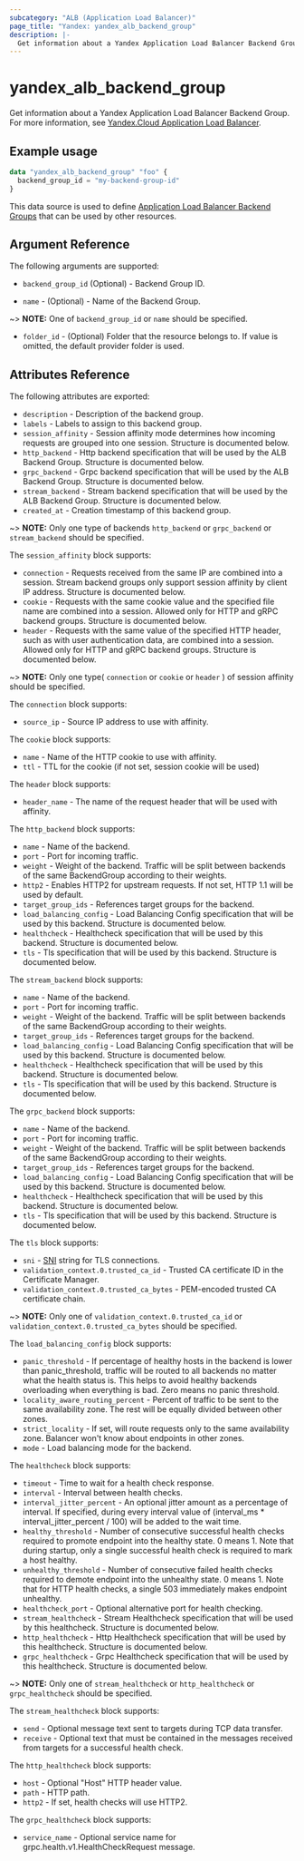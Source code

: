 ```yaml
---
subcategory: "ALB (Application Load Balancer)"
page_title: "Yandex: yandex_alb_backend_group"
description: |-
  Get information about a Yandex Application Load Balancer Backend Group.
---
```



# yandex_alb_backend_group




Get information about a Yandex Application Load Balancer Backend Group. For more information, see [Yandex.Cloud Application Load Balancer](https://cloud.yandex.com/en/docs/application-load-balancer/quickstart).

## Example usage

```terraform
data "yandex_alb_backend_group" "foo" {
  backend_group_id = "my-backend-group-id"
}
```

This data source is used to define [Application Load Balancer Backend Groups](https://cloud.yandex.com/en/docs/application-load-balancer/concepts/backend-group) that can be used by other resources.

## Argument Reference

The following arguments are supported:

* `backend_group_id` (Optional) - Backend Group ID.

* `name` - (Optional) - Name of the Backend Group.

~> **NOTE:** One of `backend_group_id` or `name` should be specified.

* `folder_id` - (Optional) Folder that the resource belongs to. If value is omitted, the default provider folder is used.

## Attributes Reference

The following attributes are exported:

* `description` - Description of the backend group.
* `labels` - Labels to assign to this backend group.
* `session_affinity` - Session affinity mode determines how incoming requests are grouped into one session. Structure is documented below.
* `http_backend` - Http backend specification that will be used by the ALB Backend Group. Structure is documented below.
* `grpc_backend` - Grpc backend specification that will be used by the ALB Backend Group. Structure is documented below.
* `stream_backend` - Stream backend specification that will be used by the ALB Backend Group. Structure is documented below.
* `created_at` - Creation timestamp of this backend group.

~> **NOTE:** Only one type of backends `http_backend` or `grpc_backend` or `stream_backend` should be specified.

The `session_affinity` block supports:

* `connection` - Requests received from the same IP are combined into a session. Stream backend groups only support session affinity by client IP address. Structure is documented below.
* `cookie` - Requests with the same cookie value and the specified file name are combined into a session. Allowed only for HTTP and gRPC backend groups. Structure is documented below.
* `header` - Requests with the same value of the specified HTTP header, such as with user authentication data, are combined into a session. Allowed only for HTTP and gRPC backend groups. Structure is documented below.

~> **NOTE:** Only one type( `connection` or `cookie` or `header` ) of session affinity should be specified.

The `connection` block supports:

* `source_ip` - Source IP address to use with affinity.

The `cookie` block supports:

* `name` - Name of the HTTP cookie to use with affinity.
* `ttl` - TTL for the cookie (if not set, session cookie will be used)

The `header` block supports:

* `header_name` - The name of the request header that will be used with affinity.

The `http_backend` block supports:

* `name` - Name of the backend.
* `port` - Port for incoming traffic.
* `weight` - Weight of the backend. Traffic will be split between backends of the same BackendGroup according to their weights.
* `http2` - Enables HTTP2 for upstream requests. If not set, HTTP 1.1 will be used by default.
* `target_group_ids` - References target groups for the backend.
* `load_balancing_config` - Load Balancing Config specification that will be used by this backend. Structure is documented below.
* `healthcheck` - Healthcheck specification that will be used by this backend. Structure is documented below.
* `tls` - Tls specification that will be used by this backend. Structure is documented below.

The `stream_backend` block supports:

* `name` - Name of the backend.
* `port` - Port for incoming traffic.
* `weight` - Weight of the backend. Traffic will be split between backends of the same BackendGroup according to their weights.
* `target_group_ids` - References target groups for the backend.
* `load_balancing_config` - Load Balancing Config specification that will be used by this backend. Structure is documented below.
* `healthcheck` - Healthcheck specification that will be used by this backend. Structure is documented below.
* `tls` - Tls specification that will be used by this backend. Structure is documented below.

The `grpc_backend` block supports:

* `name` - Name of the backend.
* `port` - Port for incoming traffic.
* `weight` - Weight of the backend. Traffic will be split between backends of the same BackendGroup according to their weights.
* `target_group_ids` - References target groups for the backend.
* `load_balancing_config` - Load Balancing Config specification that will be used by this backend. Structure is documented below.
* `healthcheck` - Healthcheck specification that will be used by this backend. Structure is documented below.
* `tls` - Tls specification that will be used by this backend. Structure is documented below.

The `tls` block supports:

* `sni` - [SNI](https://en.wikipedia.org/wiki/Server_Name_Indication) string for TLS connections.
* `validation_context.0.trusted_ca_id` - Trusted CA certificate ID in the Certificate Manager.
* `validation_context.0.trusted_ca_bytes` - PEM-encoded trusted CA certificate chain.

~> **NOTE:** Only one of `validation_context.0.trusted_ca_id` or `validation_context.0.trusted_ca_bytes` should be specified.

The `load_balancing_config` block supports:

* `panic_threshold` - If percentage of healthy hosts in the backend is lower than panic_threshold, traffic will be routed to all backends no matter what the health status is. This helps to avoid healthy backends overloading when everything is bad. Zero means no panic threshold.
* `locality_aware_routing_percent` - Percent of traffic to be sent to the same availability zone. The rest will be equally divided between other zones.
* `strict_locality` - If set, will route requests only to the same availability zone. Balancer won't know about endpoints in other zones.
* `mode` - Load balancing mode for the backend.

The `healthcheck` block supports:

* `timeout` - Time to wait for a health check response.
* `interval` - Interval between health checks.
* `interval_jitter_percent` - An optional jitter amount as a percentage of interval. If specified, during every interval value of (interval_ms * interval_jitter_percent / 100) will be added to the wait time.
* `healthy_threshold` - Number of consecutive successful health checks required to promote endpoint into the healthy state. 0 means 1. Note that during startup, only a single successful health check is required to mark a host healthy.
* `unhealthy_threshold` - Number of consecutive failed health checks required to demote endpoint into the unhealthy state. 0 means 1. Note that for HTTP health checks, a single 503 immediately makes endpoint unhealthy.
* `healthcheck_port` - Optional alternative port for health checking.
* `stream_healthcheck` - Stream Healthcheck specification that will be used by this healthcheck. Structure is documented below.
* `http_healthcheck` - Http Healthcheck specification that will be used by this healthcheck. Structure is documented below.
* `grpc_healthcheck` - Grpc Healthcheck specification that will be used by this healthcheck. Structure is documented below.

~> **NOTE:** Only one of `stream_healthcheck` or `http_healthcheck` or `grpc_healthcheck` should be specified.

The `stream_healthcheck` block supports:

* `send` - Optional message text sent to targets during TCP data transfer.
* `receive` - Optional text that must be contained in the messages received from targets for a successful health check.

The `http_healthcheck` block supports:

* `host` - Optional "Host" HTTP header value.
* `path` - HTTP path.
* `http2` - If set, health checks will use HTTP2.

The `grpc_healthcheck` block supports:

* `service_name` - Optional service name for grpc.health.v1.HealthCheckRequest message.
